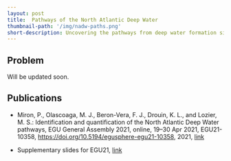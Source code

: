 ```yaml
---
layout: post
title:  Pathways of the North Atlantic Deep Water
thumbnail-path: '/img/nadw-paths.png'
short-description: Uncovering the pathways from deep water formation sites out of the subpolar North Atlantic.
---
```


## Problem
Will be updated soon.

## Publications
- Miron, P., Olascoaga, M. J., Beron-Vera, F. J., Drouin, K. L., and Lozier, M. S.: Identification and quantification of the North Atlantic Deep Water pathways, EGU General Assembly 2021, online, 19–30 Apr 2021, EGU21-10358, https://doi.org/10.5194/egusphere-egu21-10358, 2021, [link](https://aip.scitation.org/doi/10.1063/1.5110731)

- Supplementary slides for EGU21, [link](https://bit.ly/pmegu2021)

